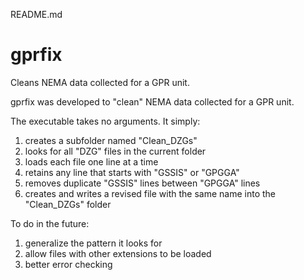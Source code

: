 README.md

# gprfix
Cleans NEMA data collected for a GPR unit.

gprfix was developed to "clean" NEMA data collected for a GPR unit.

The executable takes no arguments. It simply:
1.	creates a subfolder named "Clean_DZGs"
2.	looks for all "DZG" files in the current folder
3.	loads each file one line at a time
4.	retains any line that starts with "GSSIS" or "GPGGA"
5.	removes duplicate "GSSIS" lines between "GPGGA" lines
6.	creates and writes a revised file with the same name into the "Clean_DZGs" folder

To do in the future:
1.	generalize the pattern it looks for
2.	allow files with other extensions to be loaded
3.	better error checking
